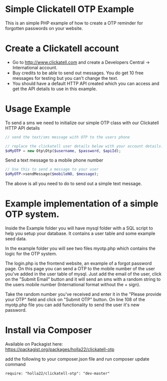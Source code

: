 # Simple Clickatell OTP Example

This is an simple PHP example of how to create a OTP reminder for forgotten passwords on your website.

# Create a Clickatell account

* Go to  http://www.clickatell.com and create a Developers Central -> International account.
* Buy credits to be able to send out messages. You do get 10 free messages for testing but you can't change the text.
* You should have a default HTTP API created which you can access and get the API details to use in this example.

# Usage Example
To send a sms we need to initialize our simple OTP class with our Clickatell HTTP API details

```php
// send the text/sms message with OTP to the users phone

// replace the clickatell user details below with your account details.
$oMyOTP = new Otp\Otp($username, $password, $apiId);
```

Send a text message to a mobile phone number

```php
// Use this to send a message to your user
$oMyOTP->sendMessage($mobileNO, $message);
```

The above is all you need to do to send out a simple text message.


# Example implementation of a simple OTP system.
Inside the Example folder you will have mysql folder with a SQL script to help you setup your database. 
It contains a user table and some example seed data.

In the example folder you will see two files myotp.php which contains the logic for the OTP system.

The login.php is the frontend website, an example of a forgot password page. On this page you can send a OTP to the mobile number of the user you've added in the user table of mysql. Just add the email of the user, click on the "Submit Email" button and it will send an sms with a random string to the users mobile number (International format without the + sign).

Take the random number you've received and enter it in the "Please provide your OTP" field and click on "Submit OTP" button. On line 108 of the myotp.php file you can add functionality to send the user it's new password.

# Install via Composer

Available on Packagist here: https://packagist.org/packages/holla22/clickatell-otp

add the following to your composer.json file and run composer update command

```
require: "holla22/clickatell-otp": "dev-master"
```
